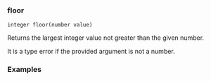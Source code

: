 ### floor

```
integer floor(number value)
```

Returns the largest integer value not greater than the given number.

It is a type error if the provided argument is not a number.

### Examples


